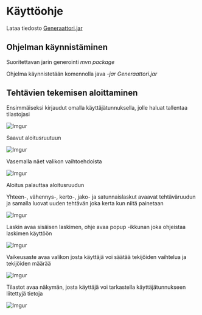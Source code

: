 # Käyttöohje

Lataa tiedosto [Generaattori.jar](https://github.com/mcpetri/ot-harjoitustyo/releases/tag/viikko5)

## Ohjelman käynnistäminen

Suoritettavan jarin generointi *mvn package*

Ohjelma käynnistetään komennolla java *-jar Generaattori.jar*

## Tehtävien tekemisen aloittaminen

Ensimmäiseksi kirjaudut omalla käyttäjätunnuksella, jolle haluat tallentaa tilastojasi

![Imgur](https://i.imgur.com/RMu19C9.png)

Saavut aloitusruutuun

![Imgur](https://i.imgur.com/OL5xtYL.png)

Vasemalla näet valikon vaihtoehdoista

![Imgur](https://i.imgur.com/wFqu9Nz.png)

Aloitus palauttaa aloitusruudun

Yhteen-, vähennys-, kerto-, jako- ja satunnaislaskut avaavat tehtäväruudun ja samalla luovat uuden tehtävän joka kerta kun niitä painetaan

![Imgur](https://i.imgur.com/JrPshdA.png)

Laskin avaa sisäisen laskimen, ohje avaa popup -ikkunan joka ohjeistaa laskimen käyttöön

![Imgur](https://i.imgur.com/ZfwgCgM.png)

Vaikeusaste avaa valikon josta käyttäjä voi säätää tekijöiden vaihtelua ja tekijöiden määrää

![Imgur](https://i.imgur.com/cy8kXxf.png)

Tilastot avaa näkymän, josta käyttäjä voi tarkastella käyttäjätunnukseen liitettyjä tietoja

![Imgur](https://i.imgur.com/Aj7dr7X.png)
